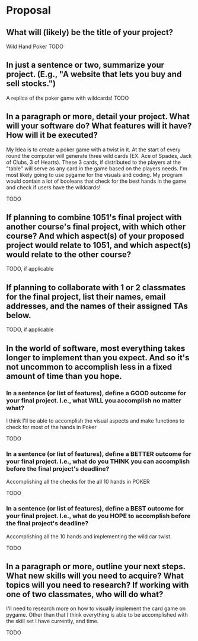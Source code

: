 # Proposal

## What will (likely) be the title of your project?
Wild Hand Poker
TODO

## In just a sentence or two, summarize your project. (E.g., "A website that lets you buy and sell stocks.")
A replica of the poker game with wildcards!
TODO

## In a paragraph or more, detail your project. What will your software do? What features will it have? How will it be executed?

My Idea is to create a poker game with a twist in it. At the start of every round the computer will generate three wild cards (EX. Ace of Spades, Jack of Clubs, 3 of Hearts). These 3 cards, if distributed to the players at the "table" will serve as any card in the game based on the players needs. I'm most likely going to use pygame for the visuals and coding. My program would contain a lot of booleans that check for the best hands in the game and check if users have the wildcards!

TODO

## If planning to combine 1051's final project with another course's final project, with which other course? And which aspect(s) of your proposed project would relate to 1051, and which aspect(s) would relate to the other course?

TODO, if applicable

## If planning to collaborate with 1 or 2 classmates for the final project, list their names, email addresses, and the names of their assigned TAs below.

TODO, if applicable

## In the world of software, most everything takes longer to implement than you expect. And so it's not uncommon to accomplish less in a fixed amount of time than you hope.

### In a sentence (or list of features), define a GOOD outcome for your final project. I.e., what WILL you accomplish no matter what?
I think I'll be able to accomplish the visual aspects and make functions to check for most of the hands in Poker

TODO

### In a sentence (or list of features), define a BETTER outcome for your final project. I.e., what do you THINK you can accomplish before the final project's deadline?

Accomplishing all the checks for the all 10 hands in POKER

TODO

### In a sentence (or list of features), define a BEST outcome for your final project. I.e., what do you HOPE to accomplish before the final project's deadline?

Accomplishing all the 10 hands and implementing the wild car twist. 

TODO

## In a paragraph or more, outline your next steps. What new skills will you need to acquire? What topics will you need to research? If working with one of two classmates, who will do what?
I'll need to research more on how to visually implement the card game on pygame. Other than that I think everything is able to be accomplished with the skill set I have currently, and time.

TODO
